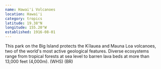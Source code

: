 ```yaml
---
name: Hawai'i Volcanoes
location: Hawai'i
category: tropics
latitude: 19.38°N
longitude: 155.20°W
established: 1916-08-01
---
```


This park on the Big Island protects the Kīlauea and Mauna Loa volcanoes, two of the world's most active geological features. Diverse ecosystems range from tropical forests at sea level to barren lava beds at more than 13,000 feet (4,000m). (WHS) (BR)
